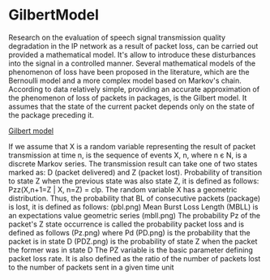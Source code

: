 # GilbertModel
Research on the evaluation of speech signal transmission quality degradation in the IP network as a result of
packet loss, can be carried out provided a mathematical model. It's allow to introduce these disturbances into the signal in a
controlled manner. Several mathematical models of the phenomenon of loss have been proposed in the literature, which are
the Bernoulli model and a more complex model based on
Markov's chain. According to data
relatively simple, providing an accurate approximation of the phenomenon of loss
of packets in packages, is the Gilbert model. It assumes that the state of the current packet
depends only on the state of the package preceding it.

[Gilbert model](model.png)

If we assume that X is a random variable representing the result of packet transmission
at time n, is the sequence of events X, n, where n є N, is a discrete Markov series. The transmission result can take one of two states marked as: D (packet
delivered) and Z (packet lost). Probability of transition to state Z when
the previous state was also state Z, it is defined as follows: Pzz(X,n+1=Z |
X, n=Z) = clp. The random variable X has a geometric distribution. Thus, the probability that BL of consecutive packets
(package) is lost, it is defined as follows: (pbl.png)
Mean Burst Loss Length (MBLL) is an expectations value geometric series
(mbll.png)
The probability Pz of the packet's Z state occurrence is called the probability
packet loss and is defined as follows
(Pz.png)
where Pd
(PD.png)
is the probability that the packet is in state D
(PDZ.png)
is the probability of state Z when the packet
the former was in state D
The PZ variable is the basic parameter defining
packet loss rate. It is also defined as the ratio of the number of packets
lost to the number of packets sent in a given time unit
